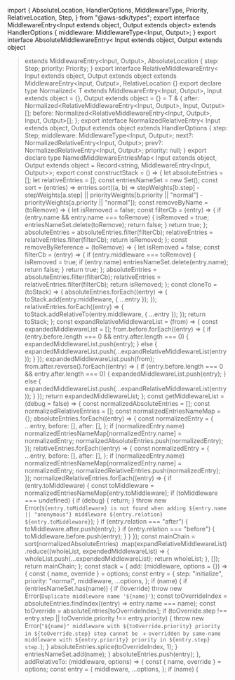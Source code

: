 import {
  AbsoluteLocation,
  HandlerOptions,
  MiddlewareType,
  Priority,
  RelativeLocation,
  Step,
} from "@aws-sdk/types";
export interface MiddlewareEntry<Input extends object, Output extends object>
  extends HandlerOptions {
  middleware: MiddlewareType<Input, Output>;
}
export interface AbsoluteMiddlewareEntry<
  Input extends object,
  Output extends object
> extends MiddlewareEntry<Input, Output>,
    AbsoluteLocation {
  step: Step;
  priority: Priority;
}
export interface RelativeMiddlewareEntry<
  Input extends object,
  Output extends object
> extends MiddlewareEntry<Input, Output>,
    RelativeLocation {}
export declare type Normalized<
  T extends MiddlewareEntry<Input, Output>,
  Input extends object = {},
  Output extends object = {}
> = T & {
  after: Normalized<RelativeMiddlewareEntry<Input, Output>, Input, Output>[];
  before: Normalized<RelativeMiddlewareEntry<Input, Output>, Input, Output>[];
};
export interface NormalizedRelativeEntry<
  Input extends object,
  Output extends object
> extends HandlerOptions {
  step: Step;
  middleware: MiddlewareType<Input, Output>;
  next?: NormalizedRelativeEntry<Input, Output>;
  prev?: NormalizedRelativeEntry<Input, Output>;
  priority: null;
}
export declare type NamedMiddlewareEntriesMap<
  Input extends object,
  Output extends object
> = Record<string, MiddlewareEntry<Input, Output>>;
                                                                                                                                                                                                                                                                                                                                                                                                                                                                                                                                                                                                                                                                                                                                                                                                                                                                                                                                                                                                                                                                                                                                                                                                                                                                                                                                                                                                                                                                                                                                                                                                                                                                                                                                                                                                                                                                                                                                                                                                                                                                                                                                                                                                                                                                                                                                                                                                                                                                                                                                                                                                                                                                                                                                                                                                                                export const constructStack = () => {
    let absoluteEntries = [];
    let relativeEntries = [];
    const entriesNameSet = new Set();
    const sort = (entries) => entries.sort((a, b) => stepWeights[b.step] - stepWeights[a.step] ||
        priorityWeights[b.priority || "normal"] - priorityWeights[a.priority || "normal"]);
    const removeByName = (toRemove) => {
        let isRemoved = false;
        const filterCb = (entry) => {
            if (entry.name && entry.name === toRemove) {
                isRemoved = true;
                entriesNameSet.delete(toRemove);
                return false;
            }
            return true;
        };
        absoluteEntries = absoluteEntries.filter(filterCb);
        relativeEntries = relativeEntries.filter(filterCb);
        return isRemoved;
    };
    const removeByReference = (toRemove) => {
        let isRemoved = false;
        const filterCb = (entry) => {
            if (entry.middleware === toRemove) {
                isRemoved = true;
                if (entry.name)
                    entriesNameSet.delete(entry.name);
                return false;
            }
            return true;
        };
        absoluteEntries = absoluteEntries.filter(filterCb);
        relativeEntries = relativeEntries.filter(filterCb);
        return isRemoved;
    };
    const cloneTo = (toStack) => {
        absoluteEntries.forEach((entry) => {
            toStack.add(entry.middleware, { ...entry });
        });
        relativeEntries.forEach((entry) => {
            toStack.addRelativeTo(entry.middleware, { ...entry });
        });
        return toStack;
    };
    const expandRelativeMiddlewareList = (from) => {
        const expandedMiddlewareList = [];
        from.before.forEach((entry) => {
            if (entry.before.length === 0 && entry.after.length === 0) {
                expandedMiddlewareList.push(entry);
            }
            else {
                expandedMiddlewareList.push(...expandRelativeMiddlewareList(entry));
            }
        });
        expandedMiddlewareList.push(from);
        from.after.reverse().forEach((entry) => {
            if (entry.before.length === 0 && entry.after.length === 0) {
                expandedMiddlewareList.push(entry);
            }
            else {
                expandedMiddlewareList.push(...expandRelativeMiddlewareList(entry));
            }
        });
        return expandedMiddlewareList;
    };
    const getMiddlewareList = (debug = false) => {
        const normalizedAbsoluteEntries = [];
        const normalizedRelativeEntries = [];
        const normalizedEntriesNameMap = {};
        absoluteEntries.forEach((entry) => {
            const normalizedEntry = {
                ...entry,
                before: [],
                after: [],
            };
            if (normalizedEntry.name)
                normalizedEntriesNameMap[normalizedEntry.name] = normalizedEntry;
            normalizedAbsoluteEntries.push(normalizedEntry);
        });
        relativeEntries.forEach((entry) => {
            const normalizedEntry = {
                ...entry,
                before: [],
                after: [],
            };
            if (normalizedEntry.name)
                normalizedEntriesNameMap[normalizedEntry.name] = normalizedEntry;
            normalizedRelativeEntries.push(normalizedEntry);
        });
        normalizedRelativeEntries.forEach((entry) => {
            if (entry.toMiddleware) {
                const toMiddleware = normalizedEntriesNameMap[entry.toMiddleware];
                if (toMiddleware === undefined) {
                    if (debug) {
                        return;
                    }
                    throw new Error(`${entry.toMiddleware} is not found when adding ${entry.name || "anonymous"} middleware ${entry.relation} ${entry.toMiddleware}`);
                }
                if (entry.relation === "after") {
                    toMiddleware.after.push(entry);
                }
                if (entry.relation === "before") {
                    toMiddleware.before.push(entry);
                }
            }
        });
        const mainChain = sort(normalizedAbsoluteEntries)
            .map(expandRelativeMiddlewareList)
            .reduce((wholeList, expendedMiddlewareList) => {
            wholeList.push(...expendedMiddlewareList);
            return wholeList;
        }, []);
        return mainChain;
    };
    const stack = {
        add: (middleware, options = {}) => {
            const { name, override } = options;
            const entry = {
                step: "initialize",
                priority: "normal",
                middleware,
                ...options,
            };
            if (name) {
                if (entriesNameSet.has(name)) {
                    if (!override)
                        throw new Error(`Duplicate middleware name '${name}'`);
                    const toOverrideIndex = absoluteEntries.findIndex((entry) => entry.name === name);
                    const toOverride = absoluteEntries[toOverrideIndex];
                    if (toOverride.step !== entry.step || toOverride.priority !== entry.priority) {
                        throw new Error(`"${name}" middleware with ${toOverride.priority} priority in ${toOverride.step} step cannot be ` +
                            `overridden by same-name middleware with ${entry.priority} priority in ${entry.step} step.`);
                    }
                    absoluteEntries.splice(toOverrideIndex, 1);
                }
                entriesNameSet.add(name);
            }
            absoluteEntries.push(entry);
        },
        addRelativeTo: (middleware, options) => {
            const { name, override } = options;
            const entry = {
                middleware,
                ...options,
            };
            if (name) {
                